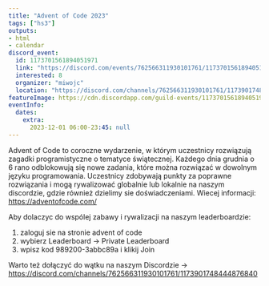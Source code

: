 ```yaml
---
title: "Advent of Code 2023"
tags: ["hs3"]
outputs:
- html
- calendar
discord_event:
  id: 1173701561894051971
  link: "https://discord.com/events/762566311930101761/1173701561894051971"
  interested: 8
  organizer: "miwojc"
  location: "https://discord.com/channels/762566311930101761/1173901748444876840"
featureImage: https://cdn.discordapp.com/guild-events/1173701561894051971/b6cf2559549e4d13444082116afa992d.png?size=1024
eventInfo:
  dates:
    extra:
      2023-12-01 06:00-23:45: null
---
```

Advent of Code to coroczne wydarzenie, w którym uczestnicy rozwiązują zagadki programistyczne o tematyce świątecznej. Każdego dnia grudnia o 6 rano odblokowują się nowe zadania, które można rozwiązać w dowolnym języku programowania. Uczestnicy zdobywają punkty za poprawne rozwiązania i mogą rywalizować globalnie lub lokalnie na naszym discordzie, gdzie również dzielimy sie doświadczeniami. Wiecej informacji: https://adventofcode.com/

Aby dolaczyc do wspólej zabawy i rywalizacji na naszym leaderboardzie:
1. zaloguj sie na stronie advent of code
2. wybierz Leaderboard -> Private Leaderboard
3. wpisz kod 989200-3abbc89a i klikij Join

Warto też dołączyć do wątku na naszym Discordzie → https://discord.com/channels/762566311930101761/1173901748444876840
